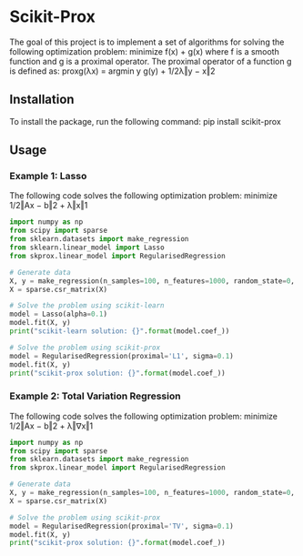 # Scikit-Prox
The goal of this project is to implement a set of algorithms for solving the following optimization problem:
minimize f(x) + g(x) where f is a smooth function and g is a proximal operator. The proximal operator of a function g is defined as:
proxg(λx) = argmin y g(y) + 1/2λ‖y − x‖2

## Installation
To install the package, run the following command:
pip install scikit-prox

## Usage

### Example 1: Lasso
The following code solves the following optimization problem:
minimize 1/2‖Ax − b‖2 + λ‖x‖1

```python
import numpy as np
from scipy import sparse
from sklearn.datasets import make_regression
from sklearn.linear_model import Lasso
from skprox.linear_model import RegularisedRegression

# Generate data
X, y = make_regression(n_samples=100, n_features=1000, random_state=0, noise=4.0, bias=100.0)
X = sparse.csr_matrix(X)

# Solve the problem using scikit-learn
model = Lasso(alpha=0.1)
model.fit(X, y)
print("scikit-learn solution: {}".format(model.coef_))

# Solve the problem using scikit-prox
model = RegularisedRegression(proximal='L1', sigma=0.1)
model.fit(X, y)
print("scikit-prox solution: {}".format(model.coef_))
```

### Example 2: Total Variation Regression
The following code solves the following optimization problem:
minimize 1/2‖Ax − b‖2 + λ‖∇x‖1

```python
import numpy as np
from scipy import sparse
from sklearn.datasets import make_regression
from skprox.linear_model import RegularisedRegression

# Generate data
X, y = make_regression(n_samples=100, n_features=1000, random_state=0, noise=4.0, bias=100.0)
X = sparse.csr_matrix(X)

# Solve the problem using scikit-prox
model = RegularisedRegression(proximal='TV', sigma=0.1)
model.fit(X, y)
print("scikit-prox solution: {}".format(model.coef_))
```